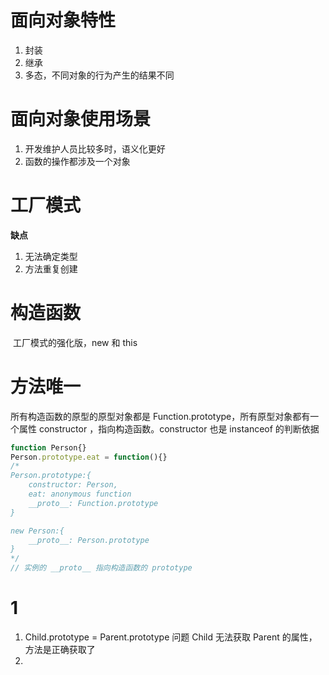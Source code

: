 # 面向对象特性

1. 封装
2. 继承
3. 多态，不同对象的行为产生的结果不同

# 面向对象使用场景

1. 开发维护人员比较多时，语义化更好
2. 函数的操作都涉及一个对象

# 工厂模式

**缺点**

1. 无法确定类型
2. 方法重复创建

# 构造函数

​	工厂模式的强化版，new 和 this

# 方法唯一

所有构造函数的原型的原型对象都是 Function.prototype，所有原型对象都有一个属性 constructor ，指向构造函数。constructor 也是 instanceof 的判断依据

```typescript
function Person{}
Person.prototype.eat = function(){}
/*
Person.prototype:{
	constructor: Person,
	eat: anonymous function
	__proto__: Function.prototype
}

new Person:{
	__proto__: Person.prototype
}
*/
// 实例的 __proto__ 指向构造函数的 prototype
```

# 1

1. Child.prototype = Parent.prototype 问题
   Child 无法获取 Parent 的属性，方法是正确获取了
2. 
